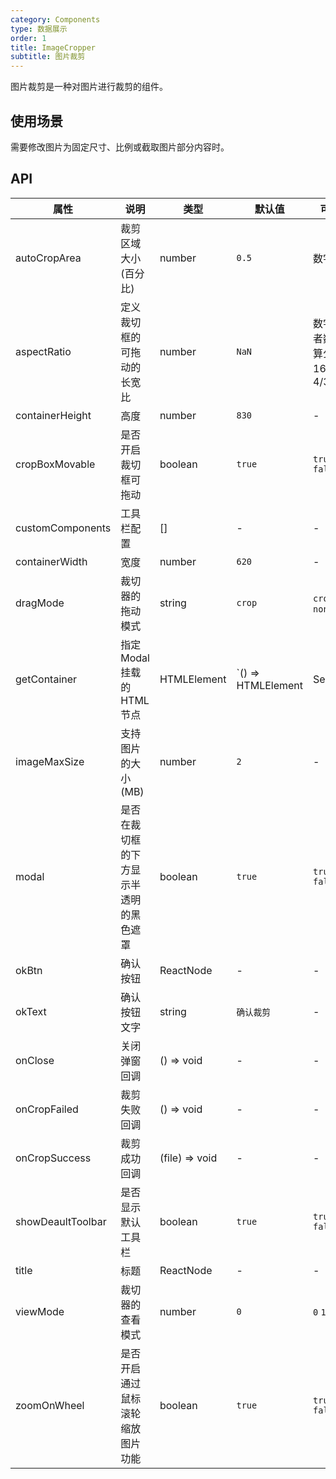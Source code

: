 ```yaml
---
category: Components
type: 数据展示
order: 1
title: ImageCropper
subtitle: 图片裁剪
---
```


图片裁剪是一种对图片进行裁剪的组件。

## **使用场景**

需要修改图片为固定尺寸、比例或截取图片部分内容时。

## API

| 属性 | 说明 | 类型 | 默认值 | 可选值 | 版本 |
| --- | --- | --- | --- | --- | --- |
| autoCropArea | 裁剪区域大小(百分比) | number | `0.5` | 数字 | 1.0.0 |
| aspectRatio | 定义裁切框的可拖动的长宽比 | number | `NaN` | 数字，或者数学计算公式如 16/9、4/3 | 1.0.0 |
| containerHeight | 高度 | number | `830` | - | 1.0.0 |
| cropBoxMovable | 是否开启裁切框可拖动 | boolean | `true` | `true` `false` | 1.0.0 |
| customComponents | 工具栏配置 | [] | - | - | 1.0.0 |
| containerWidth | 宽度 | number | `620` | - | 1.0.0 |
| dragMode | 裁切器的拖动模式 | string | `crop` | `crop` `move` `none` | 1.0.0 |
| getContainer | 指定 Modal 挂载的 HTML 节点 | HTMLElement | `() => HTMLElement | Selectors | null | document.body` | - | 1.0.0 |
| imageMaxSize | 支持图片的大小(MB) | number | `2` | - | 1.0.0 |
| modal | 是否在裁切框的下方显示半透明的黑色遮罩 | boolean | `true` | `true` `false` | 1.0.0 |
| okBtn | 确认按钮 | ReactNode | - | - | 1.0.0 |
| okText | 确认按钮文字 | string | `确认裁剪` | - | 1.0.0 |
| onClose | 关闭弹窗回调 | () => void | - | - | 1.0.0 |
| onCropFailed | 裁剪失败回调 | () => void | - | - | 1.0.0 |
| onCropSuccess | 裁剪成功回调 | (file) => void | - | - | 1.0.0 |
| showDeaultToolbar | 是否显示默认工具栏 | boolean | `true` | `true` `false` | 1.0.0 |
| title | 标题 | ReactNode | - | - | 1.0.0 |
| viewMode | 裁切器的查看模式 | number | `0` | `0` `1` `2` `3` | 1.0.0 |
| zoomOnWheel | 是否开启通过鼠标滚轮缩放图片功能 | boolean | `true` | `true` `false` | 1.0.0 |
